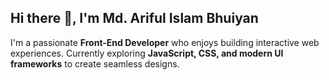 ## Hi there 👋, I'm Md. Ariful Islam Bhuiyan
I'm a passionate **Front-End Developer** who enjoys building interactive web experiences. Currently exploring **JavaScript, CSS, and modern UI frameworks** to create seamless designs.

<!--
## 🚀 Skills
- **JavaScript**, **CSS**, **HTML**, **TailwindCSS**
- **Responsive Design** and **UI/UX** best practices
- **Web Animations** and **Performance Optimization**

Here are some ideas to get you started:

- 🔭 I’m currently working on ...
- 🌱 I’m currently learning ...
- 👯 I’m looking to collaborate on ...
- 🤔 I’m looking for help with ...
- 💬 Ask me about ...
- 📫 How to reach me: ...
- 😄 Pronouns: ...
- ⚡ Fun fact: ...
-->
